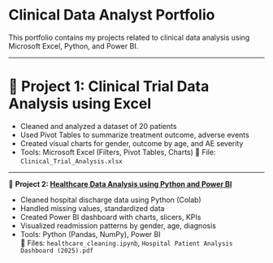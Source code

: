 # Clinical Data Analyst Portfolio

This portfolio contains my projects related to clinical data analysis using Microsoft Excel, Python, and Power BI.

---

# 📁 Project 1: Clinical Trial Data Analysis using Excel

- Cleaned and analyzed a dataset of 20 patients
- Used Pivot Tables to summarize treatment outcome, adverse events
- Created visual charts for gender, outcome by age, and AE severity
- Tools: Microsoft Excel (Filters, Pivot Tables, Charts)
📄 File: `Clinical_Trial_Analysis.xlsx`

---

📁 **Project 2: [Healthcare Data Analysis using Python and Power BI](./Project-2-Healthcare-Data-Analysis-Python-PowerBI)**

- Cleaned hospital discharge data using Python (Colab)
- Handled missing values, standardized data
- Created Power BI dashboard with charts, slicers, KPIs
- Visualized readmission patterns by gender, age, diagnosis
- Tools: Python (Pandas, NumPy), Power BI  
📄 Files: `healthcare_cleaning.ipynb`, `Hospital Patient Analysis Dashboard (2025).pdf`
  
